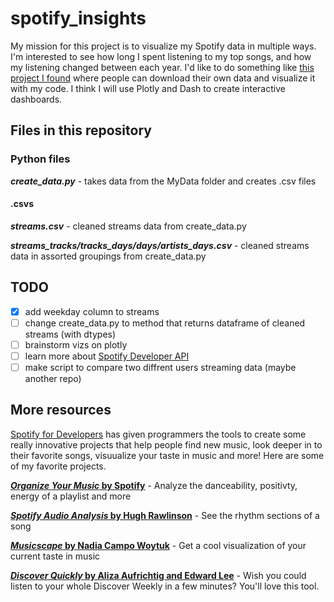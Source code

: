 # spotify_insights

My mission for this project is to visualize my Spotify data in multiple ways. I'm interested to see how long I spent listening to my top songs, and how my listening changed between each year. I'd like to do something like [this project I found](https://github.com/luka1199/geo-heatmap) where people can download their own data and visualize it with my code. I think I will use Plotly and Dash to create interactive dashboards.

## Files in this repository

### Python files

__*create_data.py*__ - takes data from the MyData folder and creates .csv files

#### .csvs

__*streams.csv*__ - cleaned streams data from create_data.py

__*streams_tracks/tracks_days/days/artists_days.csv*__ - cleaned streams data in assorted groupings from create_data.py

## TODO

- [x] add weekday column to streams
- [ ] change create_data.py to method that returns dataframe of cleaned streams (with dtypes)
- [ ] brainstorm vizs on plotly
- [ ] learn more about [Spotify Developer API](https://developer.spotify.com/)
- [ ] make script to compare two diffrent users streaming data (maybe another repo)

## More resources

[Spotify for Developers](https://developer.spotify.com/discover/) has given programmers the tools to create some really innovative projects that help people find new music, look deeper in to their favorite songs, visuualize your taste in music and more! Here are some of my favorite projects.

[__*Organize Your Music* by Spotify__](http://organizeyourmusic.playlistmachinery.com/) - Analyze the danceability, positivty, energy of a playlist and more

[__*Spotify Audio Analysis* by Hugh Rawlinson__](https://spotify-audio-analysis.glitch.me/) - See the rhythm sections of a song

[__*Musicscape* by Nadia Campo Woytuk__](https://musicscapes.herokuapp.com/) - Get a cool visualization of your current taste in music

[__*Discover Quickly* by Aliza Aufrichtig and Edward Lee__](https://discoverquickly.com/) - Wish you could listen to your whole Discover Weekly in a few minutes? You'll love this tool.
